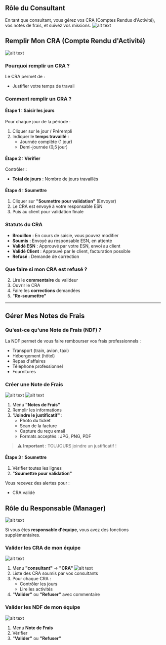 
## Rôle du Consultant
En tant que consultant, vous gérez vos CRA (Comptes Rendus d'Activité), vos notes de frais, et suivez vos missions.
![alt text](image-17.png)



## Remplir Mon CRA (Compte Rendu d'Activité)
![alt text](image-18.png)
### Pourquoi remplir un CRA ?
Le CRA permet de :
- Justifier votre temps de travail

### Comment remplir un CRA ?

#### Étape 1 : Saisir les jours
Pour chaque jour de la période :
1. Cliquer sur le jour / Prérempli
2. Indiquer le **temps travaillé** :
   -  Journée complète (1 jour)
   -  Demi-journée (0,5 jour)

#### Étape 2 : Vérifier
Contrôler :
- **Total de jours** : Nombre de jours travaillés

#### Étape 4 : Soumettre
1. Cliquer sur **"Soumettre pour validation"** (Envoyer)
2. Le CRA est envoyé à votre responsable ESN
3. Puis au client pour validation finale

### Statuts du CRA
-  **Brouillon** : En cours de saisie, vous pouvez modifier
- **Soumis** : Envoyé au responsable ESN, en attente
-  **Validé ESN** : Approuvé par votre ESN, envoi au client
-  **Validé Client** : Approuvé par le client, facturation possible
-  **Refusé** : Demande de correction

### Que faire si mon CRA est refusé ?
2. Lire le **commentaire** du valideur
3. Ouvrir le CRA
4. Faire les **corrections** demandées
5. **"Re-soumettre"**

---

## Gérer Mes Notes de Frais
### Qu'est-ce qu'une Note de Frais (NDF) ?
La NDF permet de vous faire rembourser vos frais professionnels :
- Transport (train, avion, taxi)
- Hébergement (hôtel)
- Repas d'affaires
- Téléphone professionnel
- Fournitures

### Créer une Note de Frais
![alt text](image-19.png)
![alt text](image-20.png)
1. Menu **"Notes de Frais"** 
2. Remplir les informations
3. **"Joindre le justificatif"** :
   - Photo du ticket
   - Scan de la facture
   - Capture du reçu email
   - Formats acceptés : JPG, PNG, PDF

> ⚠️ **Important** : TOUJOURS joindre un justificatif !

#### Étape 3 : Soumettre
1. Vérifier toutes les lignes
2. **"Soumettre pour validation"**

Vous recevez des alertes pour :
- CRA validé


##  Rôle du Responsable (Manager)
![alt text](image-21.png)

Si vous êtes **responsable d'équipe**, vous avez des fonctions supplémentaires.
### Valider les CRA de mon équipe
![alt text](image-22.png)
1. Menu **"consultant"** → **"CRA"**
![alt text](image-23.png)
2. Liste des CRA soumis par vos consultants
3. Pour chaque CRA :
   - Contrôler les jours
   - Lire les activités
4. **"Valider"** ou **"Refuser"** avec commentaire
### Valider les NDF de mon équipe
![alt text](image-24.png)
1. Menu **Note de Frais**
2. Vérifier
3. **"Valider"** ou **"Refuser"**


